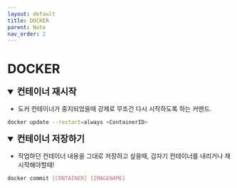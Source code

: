 ```yaml
---
layout: default
title: DOCKER
parent: Note
nav_order: 2
---
```


# DOCKER

<details open>
<summary style="font-size: 20px; font-weight: 600;">컨테이너 재시작</summary>
<div markdown="1">

- 도커 컨테이너가 중지되었을때 강제로 무조건 다시 시작하도록 하는 커맨드.

```bash
docker update --restart=always <ContainerID>
```

</div>
</details>

<details open>
<summary style="font-size: 20px; font-weight: 600;">컨테이너 저장하기</summary>
<div markdown="1">

- 작업하던 컨테이너 내용을 그대로 저장하고 싶을때, 갑자기 컨테이너를 내리거나 재시작해야할때!

```bash
docker commit [CONTAINER] [IMAGENAME]
```

</div>
</details>
